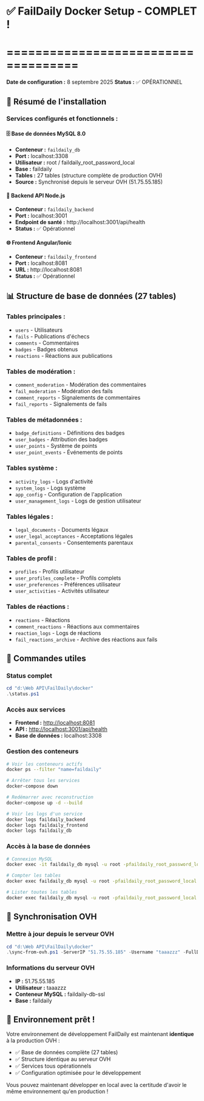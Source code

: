 # ✅ FailDaily Docker Setup - COMPLET !
# ====================================

**Date de configuration :** 8 septembre 2025
**Status :** ✅ OPÉRATIONNEL

## 🎯 Résumé de l'installation

### Services configurés et fonctionnels :

#### 🗄️ Base de données MySQL 8.0
- **Conteneur :** `faildaily_db`
- **Port :** localhost:3308
- **Utilisateur :** root / faildaily_root_password_local
- **Base :** faildaily
- **Tables :** 27 tables (structure complète de production OVH)
- **Source :** Synchronisé depuis le serveur OVH (51.75.55.185)

#### 🔧 Backend API Node.js
- **Conteneur :** `faildaily_backend`
- **Port :** localhost:3001
- **Endpoint de santé :** http://localhost:3001/api/health
- **Status :** ✅ Opérationnel

#### 🌐 Frontend Angular/Ionic
- **Conteneur :** `faildaily_frontend`
- **Port :** localhost:8081
- **URL :** http://localhost:8081
- **Status :** ✅ Opérationnel

## 📊 Structure de base de données (27 tables)

### Tables principales :
- `users` - Utilisateurs
- `fails` - Publications d'échecs
- `comments` - Commentaires
- `badges` - Badges obtenus
- `reactions` - Réactions aux publications

### Tables de modération :
- `comment_moderation` - Modération des commentaires
- `fail_moderation` - Modération des fails
- `comment_reports` - Signalements de commentaires
- `fail_reports` - Signalements de fails

### Tables de métadonnées :
- `badge_definitions` - Définitions des badges
- `user_badges` - Attribution des badges
- `user_points` - Système de points
- `user_point_events` - Événements de points

### Tables système :
- `activity_logs` - Logs d'activité
- `system_logs` - Logs système
- `app_config` - Configuration de l'application
- `user_management_logs` - Logs de gestion utilisateur

### Tables légales :
- `legal_documents` - Documents légaux
- `user_legal_acceptances` - Acceptations légales
- `parental_consents` - Consentements parentaux

### Tables de profil :
- `profiles` - Profils utilisateur
- `user_profiles_complete` - Profils complets
- `user_preferences` - Préférences utilisateur
- `user_activities` - Activités utilisateur

### Tables de réactions :
- `reactions` - Réactions
- `comment_reactions` - Réactions aux commentaires
- `reaction_logs` - Logs de réactions
- `fail_reactions_archive` - Archive des réactions aux fails

## 🔧 Commandes utiles

### Status complet
```powershell
cd "d:\Web API\FailDaily\docker"
.\status.ps1
```

### Accès aux services
- **Frontend :** [http://localhost:8081](http://localhost:8081)
- **API :** [http://localhost:3001/api/health](http://localhost:3001/api/health)
- **Base de données :** localhost:3308

### Gestion des conteneurs
```bash
# Voir les conteneurs actifs
docker ps --filter "name=faildaily"

# Arrêter tous les services
docker-compose down

# Redémarrer avec reconstruction
docker-compose up -d --build

# Voir les logs d'un service
docker logs faildaily_backend
docker logs faildaily_frontend
docker logs faildaily_db
```

### Accès à la base de données
```bash
# Connexion MySQL
docker exec -it faildaily_db mysql -u root -pfaildaily_root_password_local faildaily

# Compter les tables
docker exec faildaily_db mysql -u root -pfaildaily_root_password_local -e "SELECT COUNT(*) FROM information_schema.tables WHERE table_schema='faildaily';"

# Lister toutes les tables
docker exec faildaily_db mysql -u root -pfaildaily_root_password_local faildaily -e "SHOW TABLES;"
```

## 🔄 Synchronisation OVH

### Mettre à jour depuis le serveur OVH
```powershell
cd "d:\Web API\FailDaily\docker"
.\sync-from-ovh.ps1 -ServerIP "51.75.55.185" -Username "taaazzz" -FullData
```

### Informations du serveur OVH
- **IP :** 51.75.55.185
- **Utilisateur :** taaazzz
- **Conteneur MySQL :** faildaily-db-ssl
- **Base :** faildaily

## 🎉 Environnement prêt !

Votre environnement de développement FailDaily est maintenant **identique** à la production OVH :
- ✅ Base de données complète (27 tables)
- ✅ Structure identique au serveur OVH
- ✅ Services tous opérationnels
- ✅ Configuration optimisée pour le développement

Vous pouvez maintenant développer en local avec la certitude d'avoir le même environnement qu'en production !
